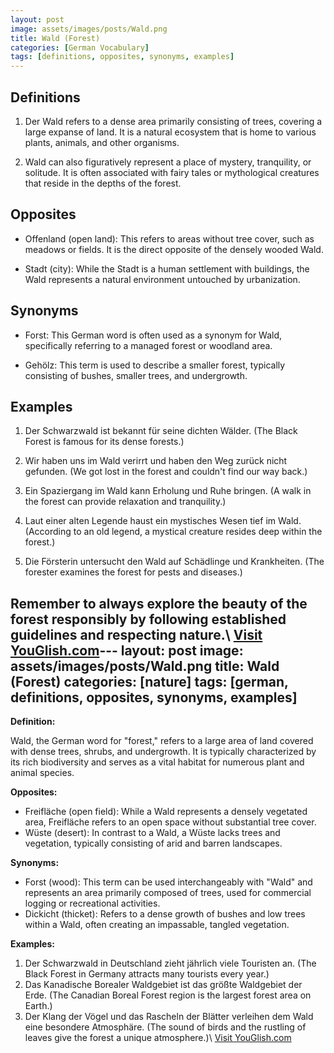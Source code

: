 ```yaml
---
layout: post
image: assets/images/posts/Wald.png
title: Wald (Forest)
categories: [German Vocabulary]
tags: [definitions, opposites, synonyms, examples]
---
```


## Definitions

1. Der Wald refers to a dense area primarily consisting of trees, covering a large expanse of land. It is a natural ecosystem that is home to various plants, animals, and other organisms.

2. Wald can also figuratively represent a place of mystery, tranquility, or solitude. It is often associated with fairy tales or mythological creatures that reside in the depths of the forest.

## Opposites

- Offenland (open land): This refers to areas without tree cover, such as meadows or fields. It is the direct opposite of the densely wooded Wald.

- Stadt (city): While the Stadt is a human settlement with buildings, the Wald represents a natural environment untouched by urbanization.

## Synonyms

- Forst: This German word is often used as a synonym for Wald, specifically referring to a managed forest or woodland area.

- Gehölz: This term is used to describe a smaller forest, typically consisting of bushes, smaller trees, and undergrowth.

## Examples

1. Der Schwarzwald ist bekannt für seine dichten Wälder. (The Black Forest is famous for its dense forests.)

2. Wir haben uns im Wald verirrt und haben den Weg zurück nicht gefunden. (We got lost in the forest and couldn't find our way back.)

3. Ein Spaziergang im Wald kann Erholung und Ruhe bringen. (A walk in the forest can provide relaxation and tranquility.)

4. Laut einer alten Legende haust ein mystisches Wesen tief im Wald. (According to an old legend, a mystical creature resides deep within the forest.)

5. Die Försterin untersucht den Wald auf Schädlinge und Krankheiten. (The forester examines the forest for pests and diseases.)

Remember to always explore the beauty of the forest responsibly by following established guidelines and respecting nature.\ <a id="yg-widget-0" class="youglish-widget" data-query="Wald" data-lang="german" data-components="8412" data-auto-start="0" data-bkg-color="theme_light" data-title="How%20to%20pronounce%20Wald%20in%20German"  rel="nofollow" href="https://youglish.com">Visit YouGlish.com</a><script async src="https://youglish.com/public/emb/widget.js" charset="utf-8"></script>---
layout: post
image: assets/images/posts/Wald.png
title: Wald (Forest)
categories: [nature]
tags: [german, definitions, opposites, synonyms, examples]
---

**Definition:**

Wald, the German word for "forest," refers to a large area of land covered with dense trees, shrubs, and undergrowth. It is typically characterized by its rich biodiversity and serves as a vital habitat for numerous plant and animal species. 

**Opposites:**

- Freifläche (open field): While a Wald represents a densely vegetated area, Freifläche refers to an open space without substantial tree cover. 
- Wüste (desert): In contrast to a Wald, a Wüste lacks trees and vegetation, typically consisting of arid and barren landscapes.

**Synonyms:**

- Forst (wood): This term can be used interchangeably with "Wald" and represents an area primarily composed of trees, used for commercial logging or recreational activities.
- Dickicht (thicket): Refers to a dense growth of bushes and low trees within a Wald, often creating an impassable, tangled vegetation.

**Examples:**

1. Der Schwarzwald in Deutschland zieht jährlich viele Touristen an. (The Black Forest in Germany attracts many tourists every year.)
2. Das Kanadische Borealer Waldgebiet ist das größte Waldgebiet der Erde. (The Canadian Boreal Forest region is the largest forest area on Earth.)
3. Der Klang der Vögel und das Rascheln der Blätter verleihen dem Wald eine besondere Atmosphäre. (The sound of birds and the rustling of leaves give the forest a unique atmosphere.)\ <a id="yg-widget-0" class="youglish-widget" data-query="Wald" data-lang="german" data-components="8412" data-auto-start="0" data-bkg-color="theme_light" data-title="How%20to%20pronounce%20Wald%20in%20German"  rel="nofollow" href="https://youglish.com">Visit YouGlish.com</a><script async src="https://youglish.com/public/emb/widget.js" charset="utf-8"></script>